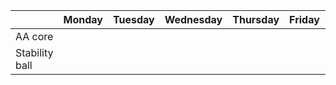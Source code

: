 | | Monday | Tuesday | Wednesday | Thursday | Friday | Saturday | Sunday |
| ---- | ---- | ---- | ---- | ---- | ---- | ---- | ---- | 
| AA core | |  | | | | | |
| Stability ball |  | | | | | |